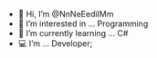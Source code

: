 
- 👋 Hi, I’m @NnNeEediIMm
- 👀 I’m interested in ... Programming
- 🌱 I’m currently learning ... C#
- 💻 I’m ... Developer;


<!---
NnNeEediIMm/NnNeEediIMm is a ✨ special ✨ repository because its `README.md` (this file) appears on your GitHub profile.
You can click the Preview link to take a look at your changes.
--->

